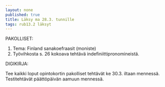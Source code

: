 ```yaml
---
layout: none
published: true
title: Läksy ma 28.3. tunnille
tags: rub13.2 läksyt
---
```

PAKOLLISET:

1. Tema: Finland sanakoefraasit (moniste)
2. Työvihkosta s. 26 kokoava tehtävä indefiniittipronomineistä.

DIGIKIRJA:

Tee kaikki loput opintokortin pakolliset tehtävät ke 30.3. iltaan mennessä. Testitehtävät päättöpäivän aamuun mennessä.